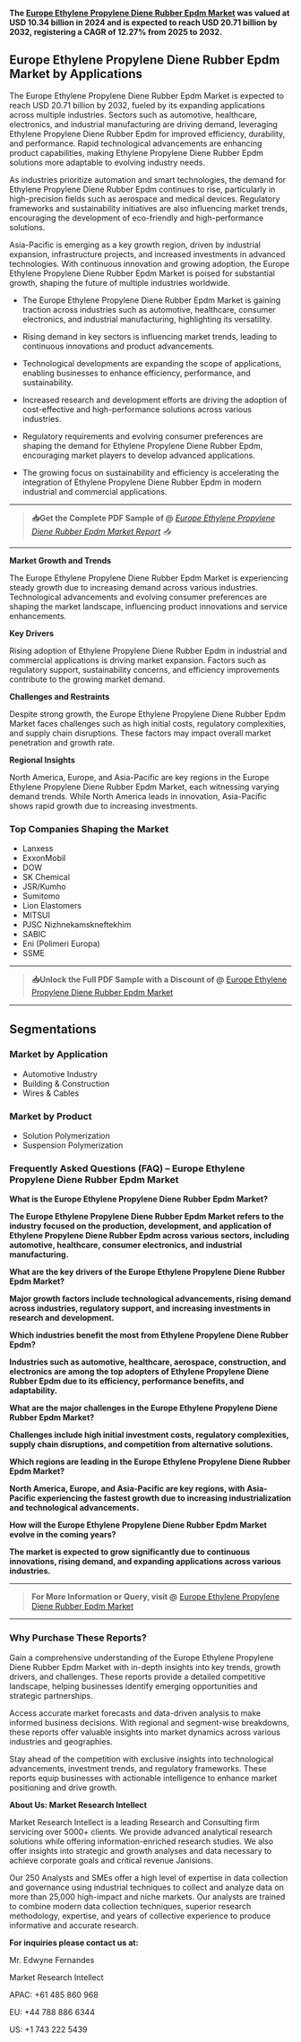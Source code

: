<p><strong>The <a href="https://www.marketresearchintellect.com/download-sample/?rid=585615&amp;utm_source=Pulse-April-Europe&amp;utm_medium=852">Europe Ethylene Propylene Diene Rubber Epdm Market</a> was valued at USD 10.34 billion in 2024 and is expected to reach USD 20.71 billion by 2032, registering a CAGR of 12.27% from 2025 to 2032.</strong></p><h2>Europe Ethylene Propylene Diene Rubber Epdm Market by Applications&nbsp;</h2><p><p>The Europe Ethylene Propylene Diene Rubber Epdm Market is expected to reach USD 20.71 billion by 2032, fueled by its expanding applications across multiple industries. Sectors such as automotive, healthcare, electronics, and industrial manufacturing are driving demand, leveraging Ethylene Propylene Diene Rubber Epdm for improved efficiency, durability, and performance. Rapid technological advancements are enhancing product capabilities, making Ethylene Propylene Diene Rubber Epdm solutions more adaptable to evolving industry needs.</p><p>As industries prioritize automation and smart technologies, the demand for Ethylene Propylene Diene Rubber Epdm continues to rise, particularly in high-precision fields such as aerospace and medical devices. Regulatory frameworks and sustainability initiatives are also influencing market trends, encouraging the development of eco-friendly and high-performance solutions.</p><p>Asia-Pacific is emerging as a key growth region, driven by industrial expansion, infrastructure projects, and increased investments in advanced technologies. With continuous innovation and growing adoption, the Europe Ethylene Propylene Diene Rubber Epdm Market is poised for substantial growth, shaping the future of multiple industries worldwide.</p></p><ul><li><p>The Europe Ethylene Propylene Diene Rubber Epdm Market is gaining traction across industries such as automotive, healthcare, consumer electronics, and industrial manufacturing, highlighting its versatility.</p></li><li><p>Rising demand in key sectors is influencing market trends, leading to continuous innovations and product advancements.</p></li><li><p>Technological developments are expanding the scope of applications, enabling businesses to enhance efficiency, performance, and sustainability.</p></li><li><p>Increased research and development efforts are driving the adoption of cost-effective and high-performance solutions across various industries.</p></li><li><p>Regulatory requirements and evolving consumer preferences are shaping the demand for Ethylene Propylene Diene Rubber Epdm, encouraging market players to develop advanced applications.</p></li><li><p>The growing focus on sustainability and efficiency is accelerating the integration of Ethylene Propylene Diene Rubber Epdm in modern industrial and commercial applications.</p></li></ul><hr /><blockquote><p><strong><span class="font-[700]">📥Get the Complete PDF Sample of @ </span></strong><em><span class="font-[700]"><a href="https://www.marketresearchintellect.com/download-sample/?rid=585615&amp;utm_source=Pulse-April-Europe&amp;utm_medium=852" target="_blank" data-tracking-control-name="article-ssr-frontend-pulse_little-text-block" data-tracking-will-navigate="" data-test-link="">Europe Ethylene Propylene Diene Rubber Epdm Market Report</a>&nbsp;📥</span></em></p></blockquote><hr /><p class="" data-start="77" data-end="360"><strong data-start="77" data-end="105">Market Growth and Trends</strong></p><p class="" data-start="77" data-end="360">The Europe Ethylene Propylene Diene Rubber Epdm Market is experiencing steady growth due to increasing demand across various industries. Technological advancements and evolving consumer preferences are shaping the market landscape, influencing product innovations and service enhancements.</p><p class="" data-start="362" data-end="606"><strong data-start="362" data-end="377">Key Drivers</strong></p><p class="" data-start="362" data-end="606">Rising adoption of Ethylene Propylene Diene Rubber Epdm in industrial and commercial applications is driving market expansion. Factors such as regulatory support, sustainability concerns, and efficiency improvements contribute to the growing market demand.</p><p class="" data-start="608" data-end="849"><strong data-start="608" data-end="637">Challenges and Restraints</strong></p><p class="" data-start="608" data-end="849">Despite strong growth, the Europe Ethylene Propylene Diene Rubber Epdm Market faces challenges such as high initial costs, regulatory complexities, and supply chain disruptions. These factors may impact overall market penetration and growth rate.</p><p class="" data-start="851" data-end="1095"><strong data-start="851" data-end="872">Regional Insights</strong></p><p class="" data-start="851" data-end="1095">North America, Europe, and Asia-Pacific are key regions in the Europe Ethylene Propylene Diene Rubber Epdm Market, each witnessing varying demand trends. While North America leads in innovation, Asia-Pacific shows rapid growth due to increasing investments.</p><p><h3>Top Companies Shaping the  Market </h3><ul><li>Lanxess</li><li>ExxonMobil</li><li>DOW</li><li>SK Chemical</li><li>JSR/Kumho</li><li>Sumitomo</li><li>Lion Elastomers</li><li>MITSUI</li><li>PJSC Nizhnekamskneftekhim</li><li>SABIC</li><li>Eni (Polimeri Europa)</li><li>SSME</li></ul></p><hr /><blockquote><p><strong>📥Unlock the Full PDF Sample with a Discount of @</strong> <a href="https://www.marketresearchintellect.com/ask-for-discount/?rid=585615&amp;utm_source=Pulse-April-Europe&amp;utm_medium=852">Europe Ethylene Propylene Diene Rubber Epdm Market</a></p></blockquote><hr /><p><h2>Segmentations</h2><h3> Market by Application</h3><ul><li>Automotive Industry</li><li>Building & Construction</li><li>Wires & Cables</li></ul><h3> Market by Product</h3><ul><li>Solution Polymerization</li><li>Suspension Polymerization</li></ul></p><h3><strong>Frequently Asked Questions (FAQ) &ndash; Europe Ethylene Propylene Diene Rubber Epdm Market</strong></h3><p><strong>What is the Europe Ethylene Propylene Diene Rubber Epdm Market?</strong></p><p><strong>The Europe Ethylene Propylene Diene Rubber Epdm Market refers to the industry focused on the production, development, and application of Ethylene Propylene Diene Rubber Epdm across various sectors, including automotive, healthcare, consumer electronics, and industrial manufacturing.</strong></p><p><strong>What are the key drivers of the Europe Ethylene Propylene Diene Rubber Epdm Market?</strong></p><p><strong>Major growth factors include technological advancements, rising demand across industries, regulatory support, and increasing investments in research and development.</strong></p><p><strong>Which industries benefit the most from Ethylene Propylene Diene Rubber Epdm?</strong></p><p><strong>Industries such as automotive, healthcare, aerospace, construction, and electronics are among the top adopters of Ethylene Propylene Diene Rubber Epdm due to its efficiency, performance benefits, and adaptability.</strong></p><p><strong>What are the major challenges in the Europe Ethylene Propylene Diene Rubber Epdm Market?</strong></p><p><strong>Challenges include high initial investment costs, regulatory complexities, supply chain disruptions, and competition from alternative solutions.</strong></p><p><strong>Which regions are leading in the Europe Ethylene Propylene Diene Rubber Epdm Market?</strong></p><p><strong>North America, Europe, and Asia-Pacific are key regions, with Asia-Pacific experiencing the fastest growth due to increasing industrialization and technological advancements.</strong></p><p><strong>How will the Europe Ethylene Propylene Diene Rubber Epdm Market evolve in the coming years?</strong></p><p><strong>The market is expected to grow significantly due to continuous innovations, rising demand, and expanding applications across various industries.</strong></p><hr /><blockquote><p><span class="font-[700]"><strong>For More Information or Query, visit&nbsp;@</strong>&nbsp;</span><span class="font-[700]"><a href="https://www.marketresearchintellect.com/product/ethylene-propylene-diene-rubber-epdm-market/?utm_source=Linkedin&utm_medium=852" target="_blank" data-tracking-control-name="article-ssr-frontend-pulse_little-text-block" data-tracking-will-navigate="" data-test-link="">Europe Ethylene Propylene Diene Rubber Epdm Market</a></span></p></blockquote><hr /><h3><strong data-start="0" data-end="31">Why Purchase These Reports?</strong></h3><p class="" data-start="35" data-end="297">Gain a comprehensive understanding of the Europe Ethylene Propylene Diene Rubber Epdm Market with in-depth insights into key trends, growth drivers, and challenges. These reports provide a detailed competitive landscape, helping businesses identify emerging opportunities and strategic partnerships.</p><p class="" data-start="299" data-end="540">Access accurate market forecasts and data-driven analysis to make informed business decisions. With regional and segment-wise breakdowns, these reports offer valuable insights into market dynamics across various industries and geographies.</p><p class="" data-start="542" data-end="784">Stay ahead of the competition with exclusive insights into technological advancements, investment trends, and regulatory frameworks. These reports equip businesses with actionable intelligence to enhance market positioning and drive growth.</p><p><strong><span class="font-[700]">About Us: Market Research Intellect</span></strong></p><p><span class="">Market Research Intellect is a leading Research and Consulting firm servicing over 5000+ clients. We provide advanced analytical research solutions while offering information-enriched research studies.&nbsp;</span>We also offer insights into strategic and growth analyses and data necessary to achieve corporate goals and critical revenue Janisions.</p><p><span class="">Our 250 Analysts and SMEs offer a high level of expertise in data collection and governance using industrial techniques to collect and analyze data on more than 25,000 high-impact and niche markets. Our analysts are trained to combine modern data collection techniques, superior research methodology, expertise, and years of collective experience to produce informative and accurate research.</span></p><p><strong>For inquiries please contact us at:</strong></p><p>Mr. Edwyne Fernandes</p><p>Market Research Intellect</p><p>APAC: +61 485 860 968</p><p>EU: +44 788 886 6344</p><p>US: +1 743 222 5439</p>